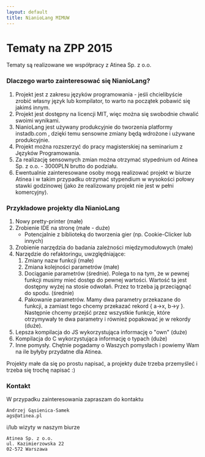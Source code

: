 ```yaml
---
layout: default
title: NianioLang MIMUW
---
```


# Tematy na ZPP 2015

Tematy są realizowane we współpracy z Atinea Sp. z o.o.

### Dlaczego warto zainteresować się NianioLang?

1. Projekt jest z zakresu języków programowania - jeśli chcielibyście zrobić własny język lub kompilator,
   to warto na początek pobawić się jakimś innym.
2. Projekt jest dostępny na licencji MIT, więc można się swobodnie chwalić swoimi wynikami.
3. NianioLang jest używany produkcyjnie do tworzenia platformy instadb.com , dzięki temu
   sensowne zmiany będą wdrożone i używane produkcyjnie.
4. Projekt można rozszerzyć do pracy magisterskiej na seminarium z Języków Programowania.
5. Za realizację sensownych zmian można otrzymać stypednium od Atinea Sp. z o.o. - 3000PLN brutto do podziału.
6. Ewentualnie zainteresowane osoby mogą realizować projekt w biurze Atinea i w takim przypadku
   otrzymać stypendium w wysokości połowy stawki godzinowej (jako że realizowany projekt nie jest w pełni komercyjny).

### Przykładowe projekty dla NianioLang

1. Nowy pretty-printer (małe)
2. Zrobienie IDE na stronę (małe - duże)
   * Potencjalnie z biblioteką do tworzenia gier (np. Cookie-Clicker lub innych)
3. Zrobienie narzędzia do badania zależności międzymodułowych (małe)
4. Narzędzie do refaktoringu, uwzględniające:
   1. Zmiany nazw funkcji (małe)
   2. Zmiana kolejności parametrów (małe)
   3. Dociąganie parametrów (średnie). Polega to na tym, że w pewnej funkcji musimy mieć dostęp do pewnej wartości.
      Wartość ta jest dostępny wyżej na stosie odwołań. Przez to trzeba ją przeciągnąć do spodu. (średnie)
   4. Pakowanie parametrów. Mamy dwa parametry przekazane do funkcji, a zamiast tego chcemy
      przekazać rekord { a->x, b->y }. Następnie chcemy przejść przez wszystkie funkcje, które otrzymywały te dwa
      parametry i również popakować je w rekordy (duże).
5. Lepsza kompilacja do JS wykorzystująca informację o "own" (duże)
6. Kompilacja do C wykorzystująca informację o typach (duże)
7. Inne pomysły. Chętnie pogadamy o Waszych pomysłach i powiemy Wam na ile byłyby przydatne dla Atinea.

Projekty małe da się po prostu napisać, a projekty duże trzeba przemyśleć i trzeba się trochę napisać :)

### Kontakt

W przypadku zainteresowania zapraszam do kontaktu

    Andrzej Gąsienica-Samek
    ags@atinea.pl

i/lub wizyty w naszym biurze

    Atinea Sp. z o.o.
    ul. Kazimierzowska 22
    02-572 Warszawa
